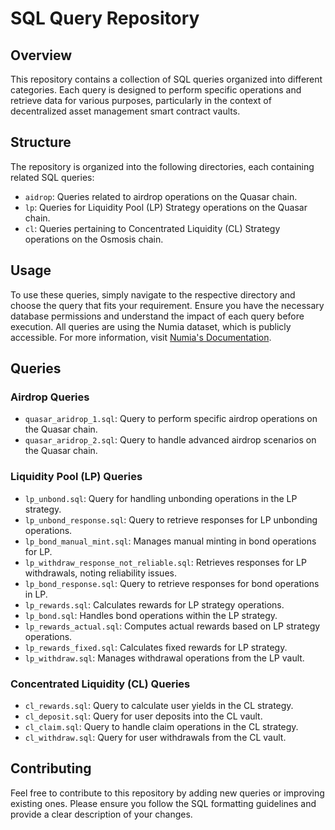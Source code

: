 # SQL Query Repository

## Overview

This repository contains a collection of SQL queries organized into different categories. Each query is designed to
perform specific operations and retrieve data for various purposes, particularly in the context of decentralized asset
management smart contract vaults.

## Structure

The repository is organized into the following directories, each containing related SQL queries:

- `aidrop`: Queries related to airdrop operations on the Quasar chain.
- `lp`: Queries for Liquidity Pool (LP) Strategy operations on the Quasar chain.
- `cl`: Queries pertaining to Concentrated Liquidity (CL) Strategy operations on the Osmosis chain.

## Usage

To use these queries, simply navigate to the respective directory and choose the query that fits your requirement.
Ensure you have the necessary database permissions and understand the impact of each query before execution. All queries
are using the Numia dataset, which is publicly accessible. For more information,
visit [Numia's Documentation](https://docs.numia.xyz/overview/sql-access/querying-numia-datasets).

## Queries

### Airdrop Queries

- `quasar_aridrop_1.sql`: Query to perform specific airdrop operations on the Quasar chain.
- `quasar_aridrop_2.sql`: Query to handle advanced airdrop scenarios on the Quasar chain.

### Liquidity Pool (LP) Queries

- `lp_unbond.sql`: Query for handling unbonding operations in the LP strategy.
- `lp_unbond_response.sql`: Query to retrieve responses for LP unbonding operations.
- `lp_bond_manual_mint.sql`: Manages manual minting in bond operations for LP.
- `lp_withdraw_response_not_reliable.sql`: Retrieves responses for LP withdrawals, noting reliability issues.
- `lp_bond_response.sql`: Query to retrieve responses for bond operations in LP.
- `lp_rewards.sql`: Calculates rewards for LP strategy operations.
- `lp_bond.sql`: Handles bond operations within the LP strategy.
- `lp_rewards_actual.sql`: Computes actual rewards based on LP strategy operations.
- `lp_rewards_fixed.sql`: Calculates fixed rewards for LP strategy.
- `lp_withdraw.sql`: Manages withdrawal operations from the LP vault.

### Concentrated Liquidity (CL) Queries

- `cl_rewards.sql`: Query to calculate user yields in the CL strategy.
- `cl_deposit.sql`: Query for user deposits into the CL vault.
- `cl_claim.sql`: Query to handle claim operations in the CL strategy.
- `cl_withdraw.sql`: Query for user withdrawals from the CL vault.

## Contributing

Feel free to contribute to this repository by adding new queries or improving existing ones. Please ensure you follow
the SQL formatting guidelines and provide a clear description of your changes.
